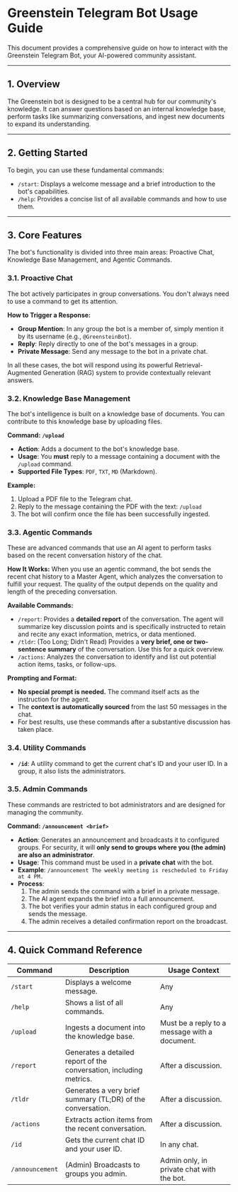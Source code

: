 # Greenstein Telegram Bot Usage Guide

This document provides a comprehensive guide on how to interact with the Greenstein Telegram Bot, your AI-powered community assistant.

---

## 1. Overview

The Greenstein bot is designed to be a central hub for our community's knowledge. It can answer questions based on an internal knowledge base, perform tasks like summarizing conversations, and ingest new documents to expand its understanding.

---

## 2. Getting Started

To begin, you can use these fundamental commands:

-   `/start`: Displays a welcome message and a brief introduction to the bot's capabilities.
-   `/help`: Provides a concise list of all available commands and how to use them.

---

## 3. Core Features

The bot's functionality is divided into three main areas: Proactive Chat, Knowledge Base Management, and Agentic Commands.

### 3.1. Proactive Chat

The bot actively participates in group conversations. You don't always need to use a command to get its attention.

**How to Trigger a Response:**

-   **Group Mention**: In any group the bot is a member of, simply mention it by its username (e.g., `@GreensteinBot`).
-   **Reply**: Reply directly to one of the bot's messages in a group.
-   **Private Message**: Send any message to the bot in a private chat.

In all these cases, the bot will respond using its powerful Retrieval-Augmented Generation (RAG) system to provide contextually relevant answers.

### 3.2. Knowledge Base Management

The bot's intelligence is built on a knowledge base of documents. You can contribute to this knowledge base by uploading files.

**Command: `/upload`**

-   **Action**: Adds a document to the bot's knowledge base.
-   **Usage**: You **must** reply to a message containing a document with the `/upload` command.
-   **Supported File Types**: `PDF`, `TXT`, `MD` (Markdown).

**Example:**
1.  Upload a PDF file to the Telegram chat.
2.  Reply to the message containing the PDF with the text: `/upload`
3.  The bot will confirm once the file has been successfully ingested.

### 3.3. Agentic Commands

These are advanced commands that use an AI agent to perform tasks based on the recent conversation history of the chat.

**How It Works:**
When you use an agentic command, the bot sends the recent chat history to a Master Agent, which analyzes the conversation to fulfill your request. The quality of the output depends on the quality and length of the preceding conversation.

**Available Commands:**

-   `/report`: Provides a **detailed report** of the conversation. The agent will summarize key discussion points and is specifically instructed to retain and recite any exact information, metrics, or data mentioned.
-   `/tldr`: (Too Long; Didn't Read) Provides a **very brief, one or two-sentence summary** of the conversation. Use this for a quick overview.
-   `/actions`: Analyzes the conversation to identify and list out potential action items, tasks, or follow-ups.

**Prompting and Format:**
-   **No special prompt is needed.** The command itself acts as the instruction for the agent.
-   The **context is automatically sourced** from the last 50 messages in the chat.
-   For best results, use these commands after a substantive discussion has taken place.

### 3.4. Utility Commands

-   **`/id`**: A utility command to get the current chat's ID and your user ID. In a group, it also lists the administrators.

### 3.5. Admin Commands

These commands are restricted to bot administrators and are designed for managing the community.

**Command: `/announcement <brief>`**

-   **Action**: Generates an announcement and broadcasts it to configured groups. For security, it will **only send to groups where you (the admin) are also an administrator**.
-   **Usage**: This command must be used in a **private chat** with the bot.
-   **Example**: `/announcement The weekly meeting is rescheduled to Friday at 4 PM.`
-   **Process**:
    1.  The admin sends the command with a brief in a private message.
    2.  The AI agent expands the brief into a full announcement.
    3.  The bot verifies your admin status in each configured group and sends the message.
    4.  The admin receives a detailed confirmation report on the broadcast.

---

## 4. Quick Command Reference

| Command      | Description                                                                 | Usage Context                                     |
| ------------ | --------------------------------------------------------------------------- | ------------------------------------------------- |
| `/start`      | Displays a welcome message.                                                 | Any                                               |
| `/help`       | Shows a list of all commands.                                               | Any                                               |
| `/upload`     | Ingests a document into the knowledge base.                                 | Must be a reply to a message with a document.     |
| `/report`     | Generates a detailed report of the conversation, including metrics.         | After a discussion.                               |
| `/tldr`       | Generates a very brief summary (TL;DR) of the conversation.                 | After a discussion.                               |
| `/actions`    | Extracts action items from the recent conversation.                         | After a discussion.                               |
| `/id`         | Gets the current chat ID and your user ID.                                  | In any chat.                                      |
| `/announcement`| (Admin) Broadcasts to groups you admin.                                   | Admin only, in private chat with the bot.         |
